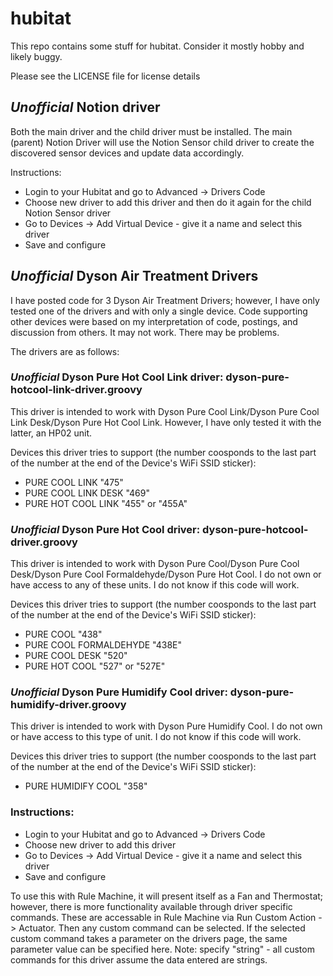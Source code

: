 # hubitat

This repo contains some stuff for hubitat.  Consider it mostly hobby and likely buggy.

Please see the LICENSE file for license details

## *Unofficial* Notion driver
Both the main driver and the child driver must be installed.  The main (parent) Notion Driver will use the Notion Sensor child driver to create the discovered sensor devices and update data accordingly.

Instructions:
- Login to your Hubitat and go to Advanced -> Drivers Code
- Choose new driver to add this driver and then do it again for the child Notion Sensor driver
- Go to Devices -> Add Virtual Device - give it a name and select this driver
- Save and configure


## *Unofficial* Dyson Air Treatment Drivers
I have posted code for 3 Dyson Air Treatment Drivers; however, I have only tested one of the drivers and
with only a single device.  Code supporting other devices were based on my interpretation of code, postings, and
discussion from others.  It may not work.  There may be problems.

The drivers are as follows:
### *Unofficial* Dyson Pure Hot Cool Link driver: dyson-pure-hotcool-link-driver.groovy
This driver is intended to work with Dyson Pure Cool Link/Dyson Pure Cool Link Desk/Dyson Pure Hot Cool Link.
However, I have only tested it with the latter, an HP02 unit.

Devices this driver tries to support (the number coosponds to the last part of the number at the end of the
Device's WiFi SSID sticker):
- PURE COOL LINK "475"
- PURE COOL LINK DESK "469"
- PURE HOT COOL LINK "455" or "455A"

### *Unofficial* Dyson Pure Hot Cool driver: dyson-pure-hotcool-driver.groovy
This driver is intended to work with Dyson Pure Cool/Dyson Pure Cool Desk/Dyson Pure Cool Formaldehyde/Dyson Pure Hot Cool.
I do not own or have access to any of these units.  I do not know if this code will work.

Devices this driver tries to support (the number coosponds to the last part of the number at the end of the
Device's WiFi SSID sticker):
- PURE COOL "438"
- PURE COOL FORMALDEHYDE "438E"
- PURE COOL DESK "520"
- PURE HOT COOL "527" or "527E"

### *Unofficial* Dyson Pure Humidify Cool driver: dyson-pure-humidify-driver.groovy
This driver is intended to work with Dyson Pure Humidify Cool.
I do not own or have access to this type of unit.  I do not know if this code will work.

Devices this driver tries to support (the number coosponds to the last part of the number at the end of the
Device's WiFi SSID sticker):
- PURE HUMIDIFY COOL "358"


### Instructions:
- Login to your Hubitat and go to Advanced -> Drivers Code
- Choose new driver to add this driver
- Go to Devices -> Add Virtual Device - give it a name and select this driver
- Save and configure

To use this with Rule Machine, it will present itself as a Fan and Thermostat; however,
there is more functionality available through driver specific commands.  These are accessable
in Rule Machine via Run Custom Action -> Actuator.  Then any custom command can be selected.
If the selected custom command takes a parameter on the drivers page, the same parameter
value can be specified here. Note: specify "string" - all custom commands for this driver
assume the data entered are strings.
